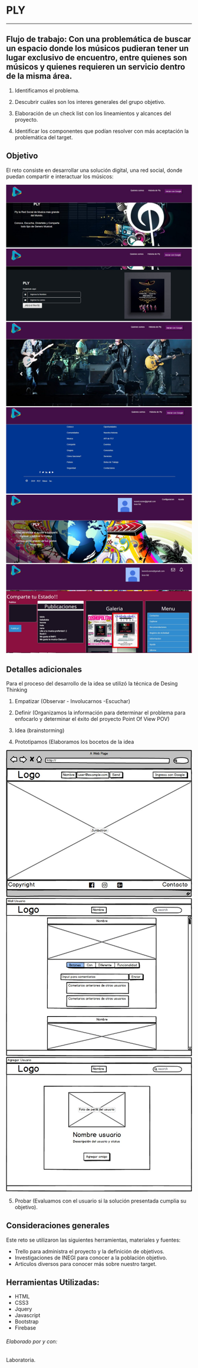 # PLY
***

## Flujo de trabajo: Con una problemática de buscar un espacio donde los músicos pudieran tener un lugar exclusivo de encuentro, entre quienes  son músicos y quienes requieren un servicio dentro de la misma área.

1. Identificamos el problema.

2. Descubrir cuáles son los interes generales del grupo objetivo.

3. Elaboración de un check list con los lineamientos y alcances del proyecto.

4. Identificar los componentes que podían resolver con más aceptación la problemática del target.

## Objetivo

El reto consiste en desarrollar una solución digital, una red social, donde puedan compartir e interactuar los músicos:

![PLY](./assets/images/pag1.jpg)
![PLY](./assets/images/pag2.jpg)
![PLY](./assets/images/pag3.jpg)
![PLY](./assets/images/pag4.jpg)
![PLY](./assets/images/pag5.jpg)
![PLY](./assets/images/pag6.jpg)

## Detalles adicionales

Para el proceso del desarrollo de la idea se utilizó la técnica de Desing Thinking

1. Empatizar (Observar - Involucarnos -Escuchar)

2. Definir (Organizamos la información para determinar el problema para enfocarlo y determinar el éxito del proyecto Point Of View POV)

3. Idea (brainstorming)

4. Prototipamos (Elaboramos los bocetos de la idea

![PLY](./assets/images/boceto1.jpeg)
![PLY](./assets/images/boceto2.jpeg)
![PLY](./assets/images/boceto3.jpeg)

5. Probar (Evaluamos con el usuario si la solución presentada cumplia su objetivo).  




## Consideraciones generales

Este reto se utilizaron las siguientes herramientas, materiales y fuentes:

- Trello para administra el proyecto y la definición de objetivos.
- Investigaciones de INEGI para conocer a la población objetivo.
- Articulos diversos para conocer más sobre nuestro target.



## Herramientas Utilizadas:
- HTML
- CSS3
- Jquery
- Javascript
- Bootstrap
- Firebase


###### Elaborado por y con:
Laboratoria.
